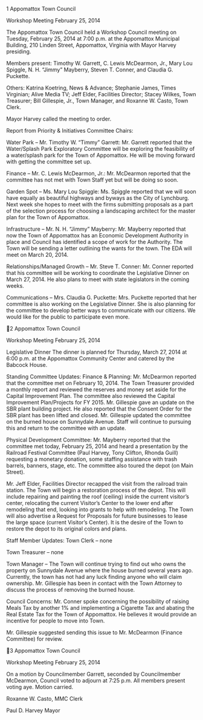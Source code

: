 1  Appomattox Town Council

Workshop Meeting
February 25, 2014

The Appomattox Town Council held a Workshop Council meeting on Tuesday, February 25,
2014 at 7:00 p.m. at the Appomattox Municipal Building, 210 Linden Street, Appomattox,
Virginia with Mayor Harvey presiding.

Members present:  Timothy W. Garrett, C. Lewis McDearmon, Jr., Mary Lou Spiggle, N. H.
“Jimmy” Mayberry, Steven T. Conner, and Claudia G. Puckette.

Others:  Katrina Koetring, News & Advance; Stephanie James, Times Virginian; Alive Media
TV; Jeff Elder, Facilities Director; Stacey Wilkes, Town Treasurer; Bill Gillespie, Jr., Town
Manager, and Roxanne W. Casto, Town Clerk.

Mayor Harvey called the meeting to order.

Report from Priority & Initiatives Committee Chairs:

Water Park – Mr. Timothy W. “Timmy” Garrett:
Mr. Garrett reported that the Water/Splash Park Exploratory Committee will be exploring the
feasibility of a water/splash park for the Town of Appomattox.  He will be moving forward with
getting the committee set up.

Finance – Mr. C. Lewis McDearmon, Jr.:
Mr. McDearmon reported that the committee has not met with Town Staff yet but will be doing
so soon.

Garden Spot – Ms. Mary Lou Spiggle:
Ms. Spiggle reported that we will soon have equally as beautiful highways and byways as the
City of Lynchburg.  Next week she hopes to meet with the firms submitting proposals as a part
of the selection process for choosing a landscaping architect for the master plan for the Town of
Appomattox.

Infrastructure – Mr. N. H. “Jimmy” Mayberry:
Mr. Mayberry reported that now the Town of Appomattox has an Economic Development
Authority in place and Council has identified a scope of work for the Authority.  The Town will
be sending a letter outlining the wants for the town.  The EDA will meet on March 20, 2014.

Relationships/Managed Growth – Mr. Steve T. Conner:
Mr. Conner reported that his committee will be working to coordinate the Legislative Dinner on
March 27, 2014.  He also plans to meet with state legislators in the coming weeks.

Communications – Mrs. Claudia G. Puckette:
Mrs. Puckette reported that her committee is also working on the Legislative Dinner.  She is also
planning for the committee to develop better ways to communicate with our citizens.  We would
like for the public to participate even more.

2  Appomattox Town Council

Workshop Meeting
February 25, 2014

Legislative Dinner
The dinner is planned for Thursday, March 27, 2014 at 6:00 p.m. at the Appomattox Community
Center and catered by the Babcock House.

Standing Committee Updates:
Finance & Planning:
Mr. McDearmon reported that the committee met on February 10, 2014.  The Town Treasurer
provided a monthly report and reviewed the reserves and money set aside for the Capital
Improvement Plan.  The committee also reviewed the Capital Improvement Plan/Projects for FY
2015.  Mr. Gillespie gave an update on the SBR plant building project.  He also reported that the
Consent Order for the SBR plant has been lifted and closed.  Mr. Gillespie updated the
committee on the burned house on Sunnydale Avenue.  Staff will continue to pursuing this and
return to the committee with an update.

Physical Development Committee:
Mr. Mayberry reported that the committee met today, February 25, 2014 and heard a
presentation by the Railroad Festival Committee (Paul Harvey, Tony Clifton, Rhonda Guill)
requesting a monetary donation, some staffing assistance with trash barrels, banners, stage, etc.
The committee also toured the depot (on Main Street).

Mr. Jeff Elder, Facilities Director recapped the visit from the railroad train station.  The Town
will begin a restoration process of the depot. This will include repairing and painting the roof
(ceiling) inside the current visitor’s center, relocating the current Visitor’s Center to the lower
end after remodeling that end, looking into grants to help with remodeling. The Town will also
advertise a Request for Proposals for future businesses to lease the large space (current Visitor’s
Center).  It is the desire of the Town to restore the depot to its original colors and plans.

Staff Member Updates:
Town Clerk – none

Town Treasurer – none

Town Manager – The Town will continue trying to find out who owns the property on Sunnydale
Avenue where the house burned several years ago.  Currently, the town has not had any luck
finding anyone who will claim ownership.  Mr. Gillespie has been in contact with the Town
Attorney to discuss the process of removing the burned house.

Council Concerns:
Mr. Conner spoke concerning the possibility of raising Meals Tax by another 1% and
implementing a Cigarette Tax and abating the Real Estate Tax for the Town of Appomattox.  He
believes it would provide an incentive for people to move into Town.

Mr. Gillespie suggested sending this issue to Mr. McDearmon (Finance Committee) for review.

3  Appomattox Town Council

Workshop Meeting
February 25, 2014

On a motion by Councilmember Garrett, seconded by Councilmember McDearmon, Council
voted to adjourn at 7:25 p.m.  All members present voting aye.  Motion carried.

Roxanne W. Casto, MMC
Clerk

Paul D. Harvey
Mayor

